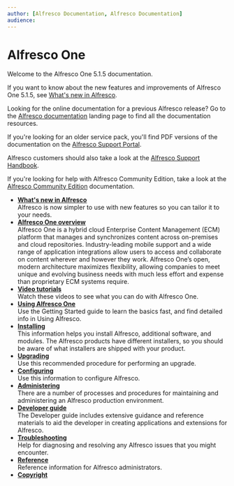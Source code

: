 ```yaml
---
author: [Alfresco Documentation, Alfresco Documentation]
audience: 
---
```


# Alfresco One

Welcome to the Alfresco One 5.1.5 documentation.

If you want to know about the new features and improvements of Alfresco One 5.1.5, see [What's new in Alfresco](../references/whats-new.md).

Looking for the online documentation for a previous Alfresco release? Go to the [Alfresco documentation](http://docs.alfresco.com) landing page to find all the documentation resources.

If you're looking for an older service pack, you'll find PDF versions of the documentation on the [Alfresco Support Portal](http://support.alfresco.com).

Alfresco customers should also take a look at the [Alfresco Support Handbook](http://docs.alfresco.com/support/concepts/su-welcome.html).

If you're looking for help with Alfresco Community Edition, take a look at the [Alfresco Community Edition](../../community/concepts/welcome-infocenter_community.html) documentation.

-   **[What's new in Alfresco](../references/whats-new.md)**  
Alfresco is now simpler to use with new features so you can tailor it to your needs.
-   **[Alfresco One overview](../concepts/system-about.md)**  
Alfresco One is a hybrid cloud Enterprise Content Management \(ECM\) platform that manages and synchronizes content across on-premises and cloud repositories. Industry-leading mobile support and a wide range of application integrations allow users to access and collaborate on content wherever and however they work. Alfresco One’s open, modern architecture maximizes flexibility, allowing companies to meet unique and evolving business needs with much less effort and expense than proprietary ECM systems require.
-   **[Video tutorials](../topics/alfresco-video-tutorials.md)**  
Watch these videos to see what you can do with Alfresco One.
-   **[Using Alfresco One](../concepts/master-using-intro.md)**  
Use the Getting Started guide to learn the basics fast, and find detailed info in Using Alfresco.
-   **[Installing](../concepts/master-ch-install.md)**  
This information helps you install Alfresco, additional software, and modules. The Alfresco products have different installers, so you should be aware of what installers are shipped with your product.
-   **[Upgrading](../concepts/ch-upgrade.md)**  
Use this recommended procedure for performing an upgrade.
-   **[Configuring](../concepts/ch-configuration.md)**  
Use this information to configure Alfresco.
-   **[Administering](../concepts/ch-administering.md)**  
There are a number of processes and procedures for maintaining and administering an Alfresco production environment.
-   **[Developer guide](../concepts/dev-for-developers.md)**  
The Developer guide includes extensive guidance and reference materials to aid the developer in creating applications and extensions for Alfresco.
-   **[Troubleshooting](../concepts/ch-troubleshoot.md)**  
Help for diagnosing and resolving any Alfresco issues that you might encounter.
-   **[Reference](../concepts/ch-reference.md)**  
Reference information for Alfresco administrators.
-   **[Copyright](../reuse/copyright.md)**  


